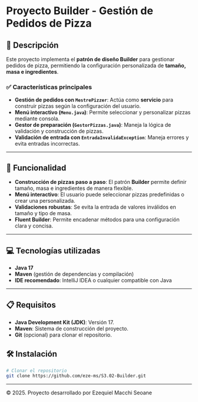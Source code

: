 # Proyecto Builder - Gestión de Pedidos de Pizza

## 📄 Descripción
Este proyecto implementa el **patrón de diseño Builder** para gestionar pedidos de pizza, permitiendo la configuración personalizada de **tamaño, masa e ingredientes**.

### ✅ Características principales
- **Gestión de pedidos con `MestrePizzer`**: Actúa como **servicio** para construir pizzas según la configuración del usuario.
- **Menú interactivo (`Menu.java`)**: Permite seleccionar y personalizar pizzas mediante consola.
- **Gestor de preparación (`GestorPizzas.java`)**: Maneja la lógica de validación y construcción de pizzas.
- **Validación de entrada con `EntradaInvalidaException`**: Maneja errores y evita entradas incorrectas.

---

## 🚀 Funcionalidad
- **Construcción de pizzas paso a paso**: El patrón **Builder** permite definir tamaño, masa e ingredientes de manera flexible.
- **Menú interactivo**: El usuario puede seleccionar pizzas predefinidas o crear una personalizada.
- **Validaciones robustas**: Se evita la entrada de valores inválidos en tamaño y tipo de masa.
- **Fluent Builder**: Permite encadenar métodos para una configuración clara y concisa.

---

## 💻 Tecnologías utilizadas
- **Java 17**
- **Maven** (gestión de dependencias y compilación)
- **IDE recomendado**: IntelliJ IDEA o cualquier compatible con Java

---

## 📋 Requisitos
- **Java Development Kit (JDK)**: Versión 17.
- **Maven**: Sistema de construcción del proyecto.
- **Git** (opcional) para clonar el repositorio.

## 🛠️ Instalación
```bash
# Clonar el repositorio
git clone https://github.com/eze-ms/S3.02-Builder.git

```
---
© 2025. Proyecto desarrollado por Ezequiel Macchi Seoane

